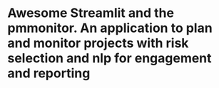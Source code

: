 # Awesome Streamlit and the pmmonitor.  An application to plan and monitor projects with risk selection and nlp for engagement and reporting

